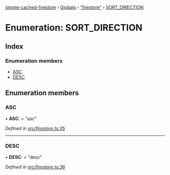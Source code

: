 [simple-cached-firestore](../README.md) › [Globals](../globals.md) › ["firestore"](../modules/_firestore_.md) › [SORT_DIRECTION](_firestore_.sort_direction.md)

# Enumeration: SORT_DIRECTION

## Index

### Enumeration members

* [ASC](_firestore_.sort_direction.md#asc)
* [DESC](_firestore_.sort_direction.md#desc)

## Enumeration members

###  ASC

• **ASC**: = "asc"

*Defined in [src/firestore.ts:35](https://github.com/ehacke/simple-cached-firestore/blob/acfd256/src/firestore.ts#L35)*

___

###  DESC

• **DESC**: = "desc"

*Defined in [src/firestore.ts:36](https://github.com/ehacke/simple-cached-firestore/blob/acfd256/src/firestore.ts#L36)*
